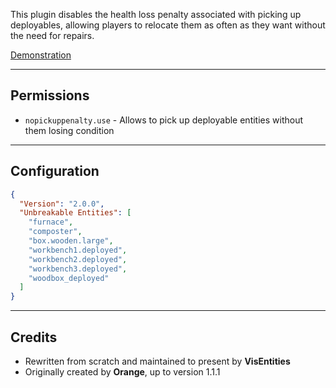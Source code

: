 This plugin disables the health loss penalty associated with picking up deployables, allowing players to relocate them as often as they want without the need for repairs.

[Demonstration](https://youtu.be/TDX-Dv54YU0)

-------------------

## Permissions
* `nopickuppenalty.use` -  Allows to pick up deployable entities without them losing condition

------------------------

## Configuration

```json
{
  "Version": "2.0.0",
  "Unbreakable Entities": [
    "furnace",
    "composter",
    "box.wooden.large",
    "workbench1.deployed",
    "workbench2.deployed",
    "workbench3.deployed",
    "woodbox_deployed"
  ]
}
```

-----------------------

## Credits
* Rewritten from scratch and maintained to present by **VisEntities**
* Originally created by **Orange**, up to version 1.1.1